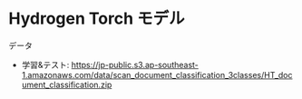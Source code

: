 # Hydrogen Torch モデル

データ
- 学習&テスト: https://jp-public.s3.ap-southeast-1.amazonaws.com/data/scan_document_classification_3classes/HT_document_classification.zip

